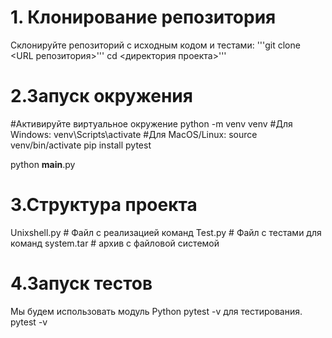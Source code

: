 # 1. Клонирование репозитория
Склонируйте репозиторий с исходным кодом и тестами:
'''git clone <URL репозитория>'''
cd <директория проекта>'''

# 2.Запуск окружения
#Активируйте виртуальное окружение
python -m venv venv
#Для Windows:
venv\Scripts\activate
#Для MacOS/Linux:
source venv/bin/activate
pip install pytest

python __main__.py

# 3.Структура проекта
Unixshell.py           # Файл с реализацией команд
Test.py      # Файл с тестами для команд
system.tar # архив с файловой системой

# 4.Запуск тестов
Мы будем использовать модуль Python pytest -v для тестирования.
pytest -v
